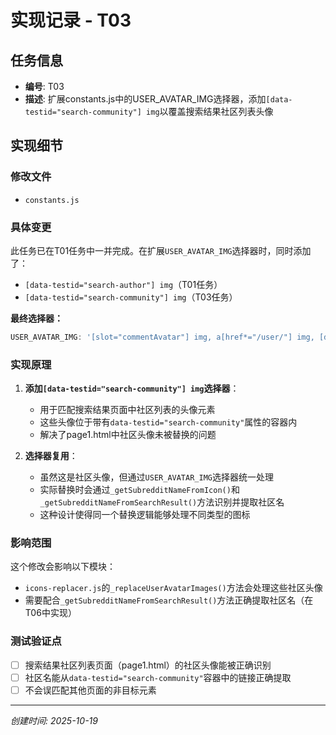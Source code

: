 # 实现记录 - T03

## 任务信息
- **编号**: T03
- **描述**: 扩展constants.js中的USER_AVATAR_IMG选择器，添加`[data-testid="search-community"] img`以覆盖搜索结果社区列表头像

## 实现细节

### 修改文件
- `constants.js`

### 具体变更

此任务已在T01任务中一并完成。在扩展`USER_AVATAR_IMG`选择器时，同时添加了：
- `[data-testid="search-author"] img`（T01任务）
- `[data-testid="search-community"] img`（T03任务）

**最终选择器：**
```javascript
USER_AVATAR_IMG: '[slot="commentAvatar"] img, a[href*="/user/"] img, [data-testid="search-author"] img, [data-testid="search-community"] img',
```

### 实现原理

1. **添加`[data-testid="search-community"] img`选择器**：
   - 用于匹配搜索结果页面中社区列表的头像元素
   - 这些头像位于带有`data-testid="search-community"`属性的容器内
   - 解决了page1.html中社区头像未被替换的问题

2. **选择器复用**：
   - 虽然这是社区头像，但通过`USER_AVATAR_IMG`选择器统一处理
   - 实际替换时会通过`_getSubredditNameFromIcon()`和`_getSubredditNameFromSearchResult()`方法识别并提取社区名
   - 这种设计使得同一个替换逻辑能够处理不同类型的图标

### 影响范围

这个修改会影响以下模块：
- `icons-replacer.js`的`_replaceUserAvatarImages()`方法会处理这些社区头像
- 需要配合`_getSubredditNameFromSearchResult()`方法正确提取社区名（在T06中实现）

### 测试验证点

- [ ] 搜索结果社区列表页面（page1.html）的社区头像能被正确识别
- [ ] 社区名能从`data-testid="search-community"`容器中的链接正确提取
- [ ] 不会误匹配其他页面的非目标元素

---
*创建时间: 2025-10-19*
